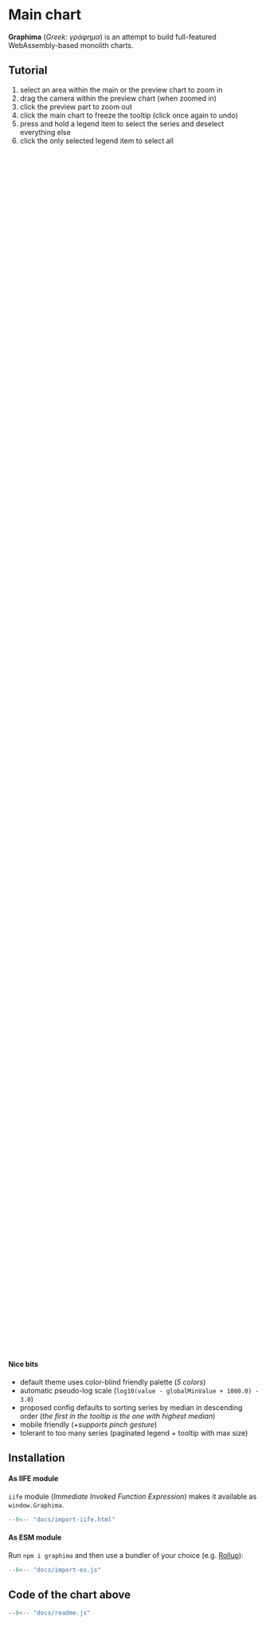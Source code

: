 # Main chart

**Graphima** (_Greek: γράφημα_) is an attempt to build full-featured
WebAssembly-based monolith charts.

## Tutorial

1. select an area within the main or the preview chart to zoom in
1. drag the camera within the preview chart (when zoomed in)
1. click the preview part to zoom out
1. click the main chart to freeze the tooltip (click once again to undo)
1. press and hold a legend item to select the series and deselect everything
   else
1. click the only selected legend item to select all

<div id="chart-1" style="width: 100%; height: 60vh; margin: 0"></div>
<script src="dist/index-iife.js"></script>
<script src="readme.js"></script>

#### Nice bits

- default theme uses color-blind friendly palette (_5 colors_)
- automatic pseudo-log scale (`log10(value - globalMinValue + 1000.0) - 3.0`)
- proposed config defaults to sorting series by median in descending order
  (_the first in the tooltip is the one with highest median_)
- mobile friendly (_+supports pinch gesture_)
- tolerant to too many series (paginated legend + tooltip with max size)

## Installation

#### As IIFE module

`iife` module (_Immediate Invoked Function Expression_) makes it available as
`window.Graphima`.

```js title="in index.html above your app code"
--8<-- "docs/import-iife.html"
```

#### As ESM module

Run `npm i graphima` and then use a bundler of your choice (e.g.
[Rollup](https://rollupjs.org)):

```js
--8<-- "docs/import-es.js"
```

## Code of the chart above

```js
--8<-- "docs/readme.js"
```
